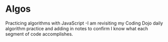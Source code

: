 # Algos
Practicing algorithms with JavaScript
-I am revisiting my Coding Dojo daily algorithm practice and adding in notes to confirm I know what each segment of code accomplishes.

